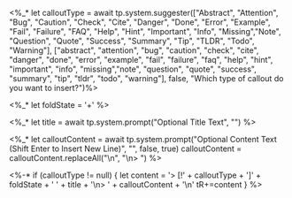 <%_* let calloutType = await tp.system.suggester(["Abstract", "Attention", "Bug", "Caution", "Check", "Cite", "Danger", "Done", "Error", "Example", "Fail", "Failure", "FAQ", "Help", "Hint", "Important", "Info", "Missing","Note", "Question", "Quote", "Success", "Summary", "Tip", "TLDR", "Todo", "Warning"], ["abstract", "attention", "bug", "caution", "check", "cite", "danger", "done", "error", "example", "fail", "failure", "faq", "help", "hint", "important", "info", "missing","note", "question", "quote", "success", "summary", "tip", "tldr", "todo", "warning"], false, "Which type of callout do you want to insert?")%>



<%_* let foldState = '+'
%>



<%_*
  let title = await tp.system.prompt("Optional Title Text", "")
%>

<%_*
  let calloutContent = await tp.system.prompt("Optional Content Text (Shift Enter to Insert New Line)", "", false, true)
  calloutContent = calloutContent.replaceAll("\n", "\n> ")
%>

<%-*
if (calloutType != null) {
  let content = '> [!' + calloutType + ']' + foldState + ' ' + title + '\n> ' + calloutContent + '\n'
  tR+=content
}
%>